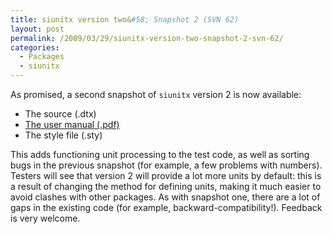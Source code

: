 ```yaml
---
title: siunitx version two&#58; Snapshot 2 (SVN 62)
layout: post
permalink: /2009/03/29/siunitx-version-two-snapshot-2-svn-62/
categories:
  - Packages
  - siunitx
---
```

As promised, a second snapshot of `siunitx` version 2 is now available:

- The source  (.dtx)
- [The user manual (.pdf)](/wp-content/uploads/2009/03/siunitx.pdf)
- The style file  (.sty)

This adds functioning unit processing to the test code, as well as sorting bugs in the previous snapshot (for example, a few problems with numbers). Testers will see that version 2 will provide a lot more units by default: this is a result of changing the method for defining units, making it much easier to avoid clashes with other packages. As with snapshot one, there are a lot of gaps in the existing code (for example, backward-compatibility!). Feedback is very welcome.
